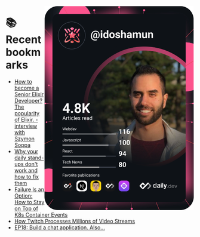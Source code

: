 <a href="https://app.daily.dev/idoshamun"><img src="https://raw.githubusercontent.com/idoshamun/idoshamun/devcard/devcard.svg" align='right' width="400" alt="Ido Shamun's Dev Card"/></a>

# 📚 Recent bookmarks
<!-- BOOKMARKS:START -->
- [How to become a Senior Elixir Developer? The popularity of Elixir. - interview with Szymon Soppa](https://app.daily.dev/posts/Jtn-5vBbe?utm_source=rss&utm_medium=bookmarks&utm_campaign=28849d86070e4c099c877ab6837c61f0)
- [Why your daily stand-ups don&#39;t work and how to fix them](https://app.daily.dev/posts/AZ_VyIeUi?utm_source=rss&utm_medium=bookmarks&utm_campaign=28849d86070e4c099c877ab6837c61f0)
- [Failure Is an Option: How to Stay on Top of K8s Container Events](https://app.daily.dev/posts/KYLYXPyB0?utm_source=rss&utm_medium=bookmarks&utm_campaign=28849d86070e4c099c877ab6837c61f0)
- [How Twitch Processes Millions of Video Streams](https://app.daily.dev/posts/j1Q6PkaVa?utm_source=rss&utm_medium=bookmarks&utm_campaign=28849d86070e4c099c877ab6837c61f0)
- [EP18: Build a chat application. Also...](https://app.daily.dev/posts/gQNRVYBek?utm_source=rss&utm_medium=bookmarks&utm_campaign=28849d86070e4c099c877ab6837c61f0)
<!-- BOOKMARKS:END -->
